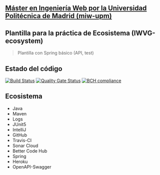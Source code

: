 ## [Máster en Ingeniería Web por la Universidad Politécnica de Madrid (miw-upm)](http://miw.etsisi.upm.es)
## Plantilla para la práctica de Ecosistema (IWVG-ecosystem)
> Plantilla con Spring básico (API, test) 

## Estado del código
[![Build Status](https://travis-ci.org/kasimbana-upm/iwvg-ecosystem-kevin-simbana.svg?branch=develop)](https://travis-ci.org/kasimbana-upm/iwvg-ecosystem-kevin-simbana)
[![Quality Gate Status](https://sonarcloud.io/api/project_badges/measure?project=es.upm.miw%3Aiwvg-ecosystem-kevin-simbana&metric=alert_status)](https://sonarcloud.io/dashboard?id=es.upm.miw%3Aiwvg-ecosystem-kevin-simbana)
[![BCH compliance](https://bettercodehub.com/edge/badge/kasimbana-upm/iwvg-ecosystem-kevin-simbana?branch=develop)](https://bettercodehub.com/)

## Ecosistema
* Java
* Maven
* Logs
* JUnit5
* IntelliJ
* GitHub
* Travis-CI
* Sonar Cloud
* Better Code Hub
* Spring
* Heroku
* OpenAPI-Swagger
